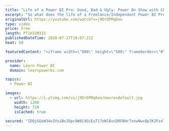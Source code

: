 ```yaml
---
title: "Life of a Power BI Pro: Good, Bad & Ugly: Power On Show with Charles & Avi 🔴TalkPowerBI LIVE"
excerpt: "So what does the life of a Freelance/Independent Power BI Professional look like? We often get asked this question and today, we are here to share candidly everything you want to know. We'd not hold back and share the good, the bad & the ugly. Join us to learn what our life looks like? Day to day and"
originalUrl: https://youtube.com/watch?v=j9DrDPMq6eo
type: video
price: Free
length: PT1H31M31S
publishedDateTime: 2020-07-17T18:07:21Z
heat: 50

featuredContent: "<iframe width=\"800\" height=\"500\" frameborder=\"0\" src=\"https://www.youtube.com/embed/j9DrDPMq6eo\" allow=\"accelerometer; autoplay; encrypted-media; gyroscope; picture-in-picture\" allowfullscreen></iframe>"

provider:
  name: Learn Power BI
  domain: learnpowerbi.com

topics:
  - Power BI

images:
  - url: https://i.ytimg.com/vi/j9DrDPMq6eo/maxresdefault.jpg
    width: 1280
    height: 720
    isCached: true

secured: "IDQjGOxW34o3VsiBoJDpc9W8CdOiEuT17oNl8vcDRFBHr7xnwNwx8p7K2FsnT75zHjcig7efU39/R6IUwTyYBQ+WjmIN703B4wTw9ySvpmNx53NqWFS4oE5QG3SERlF9rfnJ5GOhLbUPpOrI1+8fqVRz+Us7pA8A/bJXQPiSqbbHixKPfAMGCPSWQxPFB1Bt1jlRU196AwEdc0BtEmePD15q85RHq+o/QJG312Mns7CA3jrbXwJcOqs5d263YwPbQSKsnCAKpXGSBtpDAUf3OX8Quyyh6nNX8xL7Ym+QCQpdcCvp6WvTxHhh1EKba6wHft5gVkcvKDaDgEH+mps0+YMi+4YAYbxEwiVm7OaVJaQGj/W9CgYsZbtmhg0eDxdsy1wFPnMf3vnR3dZHeo16vKSR5doXGh2FQlow+6tmMls=;QavZIyWT9+jwBz02Lu1ntg=="
---
```


